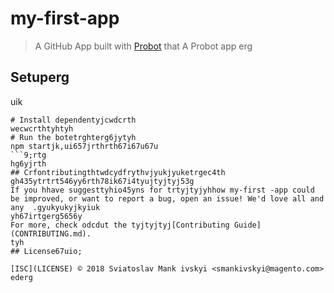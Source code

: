 # my-first-app

> A GitHub App built with [Probot](https://probot.github.io) that A Probot app
erg
## Setuperg
uik
```shtyutyu
# Install dependentyjcwdcrth
wecwcrthtyhtyh
# Run the botetrghterg6jytyh
npm startjk,ui657jrthrth67i67u67u
```9;rtg
hg6yjrth
## Crfontributingthtwdcydfrythvjyukjyuketrgec4th
gh435ytrtrt546yy6rth78ik67i4tyujtyjtyj53g
If you hhave suggesttyhio45yns for trtyjtyjyhhow my-first -app could be improved, or want to report a bug, open an issue! We'd love all and any  .gyukyukyjkyiuk
yh67irtgerg5656y
For more, check odcdut the tyjtyjtyj[Contributing Guide](CONTRIBUTING.md).
tyh
## License67uio;

[ISC](LICENSE) © 2018 Sviatoslav Mank ivskyi <smankivskyi@magento.com>
ederg
